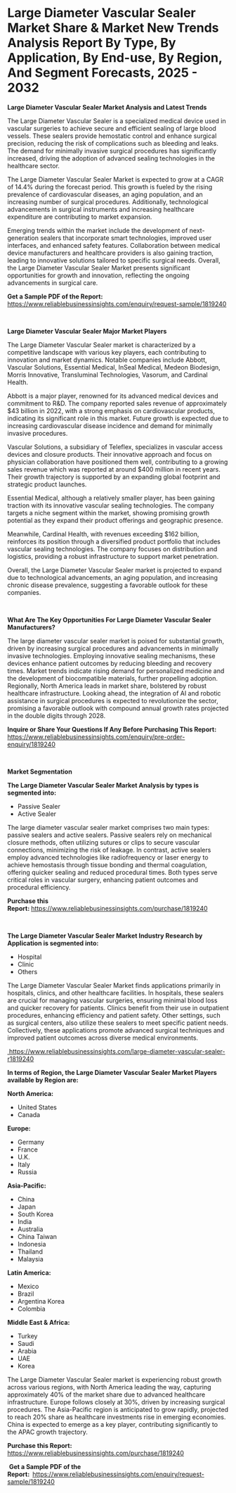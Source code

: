 <p><h1>Large Diameter Vascular Sealer Market Share & Market New Trends Analysis Report By Type, By Application, By End-use, By Region, And Segment Forecasts, 2025 - 2032</h1></p><p><strong>Large Diameter Vascular Sealer Market Analysis and Latest Trends</strong></p>
<p><p>The Large Diameter Vascular Sealer is a specialized medical device used in vascular surgeries to achieve secure and efficient sealing of large blood vessels. These sealers provide hemostatic control and enhance surgical precision, reducing the risk of complications such as bleeding and leaks. The demand for minimally invasive surgical procedures has significantly increased, driving the adoption of advanced sealing technologies in the healthcare sector.</p><p>The Large Diameter Vascular Sealer Market is expected to grow at a CAGR of 14.4% during the forecast period. This growth is fueled by the rising prevalence of cardiovascular diseases, an aging population, and an increasing number of surgical procedures. Additionally, technological advancements in surgical instruments and increasing healthcare expenditure are contributing to market expansion. </p><p>Emerging trends within the market include the development of next-generation sealers that incorporate smart technologies, improved user interfaces, and enhanced safety features. Collaboration between medical device manufacturers and healthcare providers is also gaining traction, leading to innovative solutions tailored to specific surgical needs. Overall, the Large Diameter Vascular Sealer Market presents significant opportunities for growth and innovation, reflecting the ongoing advancements in surgical care.</p></p>
<p><strong>Get a Sample PDF of the Report:&nbsp;</strong> <a href="https://www.reliablebusinessinsights.com/enquiry/request-sample/1819240?utm_campaign=2190&utm_medium=2&utm_source=Github&utm_content=ia&utm_term=14042025&utm_id=large-diameter-vascular-sealer">https://www.reliablebusinessinsights.com/enquiry/request-sample/1819240</a></p>
<p>&nbsp;</p>
<p><strong>Large Diameter Vascular Sealer Major Market Players</strong></p>
<p><p>The Large Diameter Vascular Sealer market is characterized by a competitive landscape with various key players, each contributing to innovation and market dynamics. Notable companies include Abbott, Vascular Solutions, Essential Medical, InSeal Medical, Medeon Biodesign, Morris Innovative, Transluminal Technologies, Vasorum, and Cardinal Health.</p><p>Abbott is a major player, renowned for its advanced medical devices and commitment to R&D. The company reported sales revenue of approximately $43 billion in 2022, with a strong emphasis on cardiovascular products, indicating its significant role in this market. Future growth is expected due to increasing cardiovascular disease incidence and demand for minimally invasive procedures.</p><p>Vascular Solutions, a subsidiary of Teleflex, specializes in vascular access devices and closure products. Their innovative approach and focus on physician collaboration have positioned them well, contributing to a growing sales revenue which was reported at around $400 million in recent years. Their growth trajectory is supported by an expanding global footprint and strategic product launches.</p><p>Essential Medical, although a relatively smaller player, has been gaining traction with its innovative vascular sealing technologies. The company targets a niche segment within the market, showing promising growth potential as they expand their product offerings and geographic presence.</p><p>Meanwhile, Cardinal Health, with revenues exceeding $162 billion, reinforces its position through a diversified product portfolio that includes vascular sealing technologies. The company focuses on distribution and logistics, providing a robust infrastructure to support market penetration.</p><p>Overall, the Large Diameter Vascular Sealer market is projected to expand due to technological advancements, an aging population, and increasing chronic disease prevalence, suggesting a favorable outlook for these companies.</p></p>
<p>&nbsp;</p>
<p><strong>What Are The Key Opportunities For Large Diameter Vascular Sealer Manufacturers?</strong></p>
<p><p>The large diameter vascular sealer market is poised for substantial growth, driven by increasing surgical procedures and advancements in minimally invasive technologies. Employing innovative sealing mechanisms, these devices enhance patient outcomes by reducing bleeding and recovery times. Market trends indicate rising demand for personalized medicine and the development of biocompatible materials, further propelling adoption. Regionally, North America leads in market share, bolstered by robust healthcare infrastructure. Looking ahead, the integration of AI and robotic assistance in surgical procedures is expected to revolutionize the sector, promising a favorable outlook with compound annual growth rates projected in the double digits through 2028.</p></p>
<p><strong>Inquire or Share Your Questions If Any Before Purchasing This Report:</strong> <a href="https://www.reliablebusinessinsights.com/enquiry/pre-order-enquiry/1819240?utm_campaign=2190&utm_medium=2&utm_source=Github&utm_content=ia&utm_term=14042025&utm_id=large-diameter-vascular-sealer">https://www.reliablebusinessinsights.com/enquiry/pre-order-enquiry/1819240</a></p>
<p>&nbsp;</p>
<p><strong>Market Segmentation</strong></p>
<p><strong>The Large Diameter Vascular Sealer Market Analysis by types is segmented into:</strong></p>
<p><ul><li>Passive Sealer</li><li>Active Sealer</li></ul></p>
<p><p>The large diameter vascular sealer market comprises two main types: passive sealers and active sealers. Passive sealers rely on mechanical closure methods, often utilizing sutures or clips to secure vascular connections, minimizing the risk of leakage. In contrast, active sealers employ advanced technologies like radiofrequency or laser energy to achieve hemostasis through tissue bonding and thermal coagulation, offering quicker sealing and reduced procedural times. Both types serve critical roles in vascular surgery, enhancing patient outcomes and procedural efficiency.</p></p>
<p><strong>Purchase this Report:&nbsp;</strong><a href="https://www.reliablebusinessinsights.com/purchase/1819240?utm_campaign=2190&utm_medium=2&utm_source=Github&utm_content=ia&utm_term=14042025&utm_id=large-diameter-vascular-sealer">https://www.reliablebusinessinsights.com/purchase/1819240</a></p>
<p>&nbsp;</p>
<p><strong>The Large Diameter Vascular Sealer Market Industry Research by Application is segmented into:</strong></p>
<p><ul><li>Hospital</li><li>Clinic</li><li>Others</li></ul></p>
<p><p>The Large Diameter Vascular Sealer Market finds applications primarily in hospitals, clinics, and other healthcare facilities. In hospitals, these sealers are crucial for managing vascular surgeries, ensuring minimal blood loss and quicker recovery for patients. Clinics benefit from their use in outpatient procedures, enhancing efficiency and patient safety. Other settings, such as surgical centers, also utilize these sealers to meet specific patient needs. Collectively, these applications promote advanced surgical techniques and improved patient outcomes across diverse medical environments.</p></p>
<p><a href="https://www.reliablebusinessinsights.com/large-diameter-vascular-sealer-r1819240?utm_campaign=2190&utm_medium=2&utm_source=Github&utm_content=ia&utm_term=14042025&utm_id=large-diameter-vascular-sealer">&nbsp;https://www.reliablebusinessinsights.com/large-diameter-vascular-sealer-r1819240</a></p>
<p><strong>In terms of Region, the Large Diameter Vascular Sealer Market Players available by Region are:</strong></p>
<p>
    <p> <strong> North America: </strong>
        <ul>
            <li>United States</li>
            <li>Canada</li>
        </ul>
        </p> 
    <p> <strong> Europe: </strong>
        <ul>
            <li>Germany</li>
            <li>France</li>
            <li>U.K.</li>
            <li>Italy</li>
            <li>Russia</li>
        </ul>
        </p> 
    <p> <strong> Asia-Pacific: </strong>
        <ul>
            <li>China</li>
            <li>Japan</li>
            <li>South Korea</li>
            <li>India</li>
            <li>Australia</li>
            <li>China Taiwan</li>
            <li>Indonesia</li>
            <li>Thailand</li>
            <li>Malaysia</li>
        </ul>
        </p> 
    <p> <strong> Latin America: </strong>
        <ul>
            <li>Mexico</li>
            <li>Brazil</li>
            <li>Argentina Korea</li>
            <li>Colombia</li>
        </ul>
        </p> 
    <p> <strong> Middle East & Africa: </strong>
        <ul>
            <li>Turkey</li>
            <li>Saudi</li>
            <li>Arabia</li>
            <li>UAE</li>
            <li>Korea</li>
        </ul>
    </p>
    </p>
<p><p>The Large Diameter Vascular Sealer market is experiencing robust growth across various regions, with North America leading the way, capturing approximately 40% of the market share due to advanced healthcare infrastructure. Europe follows closely at 30%, driven by increasing surgical procedures. The Asia-Pacific region is anticipated to grow rapidly, projected to reach 20% share as healthcare investments rise in emerging economies. China is expected to emerge as a key player, contributing significantly to the APAC growth trajectory.</p></p>
<p><strong>Purchase this Report: </strong><a href="https://www.reliablebusinessinsights.com/purchase/1819240?utm_campaign=2190&utm_medium=2&utm_source=Github&utm_content=ia&utm_term=14042025&utm_id=large-diameter-vascular-sealer">https://www.reliablebusinessinsights.com/purchase/1819240</a></p>
<p>&nbsp;<strong>Get a Sample PDF of the Report:&nbsp;&nbsp;</strong><a href="https://www.reliablebusinessinsights.com/enquiry/request-sample/1819240?utm_campaign=2190&utm_medium=2&utm_source=Github&utm_content=ia&utm_term=14042025&utm_id=large-diameter-vascular-sealer">https://www.reliablebusinessinsights.com/enquiry/request-sample/1819240</a></p>
<p><strong></strong></p>
<p><p></p><p></p><p></p></p>